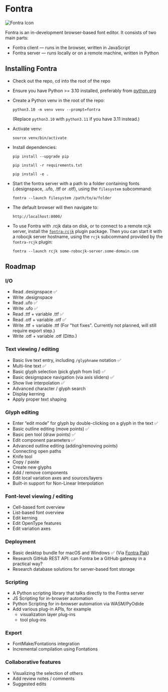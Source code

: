 # Fontra

![Fontra Icon](https://github.com/BlackFoundryCom/fontra/blob/main/fontra-icon.svg?raw=true)

Fontra is an in-development browser-based font editor. It consists of two main parts:

- Fontra client — runs in the browser, written in JavaScript
- Fontra server — runs locally or on a remote machine, written in Python

## Installing Fontra

- Check out the repo, cd into the root of the repo

- Ensure you have Python >= 3.10 installed, preferably from [python.org](https://www.python.org/downloads/)

- Create a Python venv in the root of the repo:

    `python3.10 -m venv venv --prompt=fontra`

    (Replace `python3.10` with `python3.11` if you have 3.11 instead.)

- Activate venv:

    `source venv/bin/activate`

- Install dependencies:

    `pip install --upgrade pip`

    `pip install -r requirements.txt`

    `pip install -e .`

- Start the fontra server with a path to a folder containing fonts (.designspace, .ufo, .ttf or .otf), using the `filesystem` subcommand:

    `fontra --launch filesystem /path/to/a/folder`

- The default browser will then navigate to:

    `http://localhost:8000/`

- To use Fontra with .rcjk data on disk, or to connect to a remote rcjk server, install the [`fontra-rcjk`](https://github.com/BlackFoundryCom/fontra-rcjk) plugin package. Then you can start it with a robocjk server hostname, using the `rcjk` subcommand provided by the `fontra-rcjk` plugin:

    `fontra --launch rcjk some-robocjk-server.some-domain.com`

## Roadmap

### I/O

- Read .designspace ✅
- Write .designspace
- Read .ufo ✅
- Write .ufo ✅
- Read .ttf + variable .ttf ✅
- Read .otf + variable .otf ✅
- Write .ttf + variable .ttf (For "hot fixes". Currently not planned, will still require export step.)
- Write .otf + variable .otf (Ditto.)

### Text viewing / editing

- Basic live text entry, including `/glyphname` notation ✅
- Multi-line text ✅
- Basic glyph selection (pick glyph from list) ✅
- Basic designspace navigation (via axis sliders) ✅
- Show live interpolation ✅
- Advanced character / glyph search
- Display kerning
- Apply proper text shaping

### Glyph editing

- Enter “edit mode” for glyph by double-clicking on a glyph in the text ✅
- Basic outline editing (move points) ✅
- Basic pen tool (draw points) ✅
- Edit component parameters ✅
- Advanced outline editing (adding/removing points)
- Connecting open paths
- Knife tool
- Copy / paste
- Create new glyphs
- Add / remove components
- Edit local variation axes and sources/layers
- Built-in support for Non-Linear Interpolation

### Font-level viewing / editing

- Cell-based font overview
- List-based font overview
- Edit kerning
- Edit OpenType features
- Edit variation axes

### Deployment

- Basic desktop bundle for macOS and Windows ✅ (Via [Fontra Pak](https://github.com/BlackFoundryCom/fontra-pak))
- Research GitHub REST API: can Fontra be a GitHub gateway in a practical way?
- Research database solutions for server-based font storage

### Scripting

- A Python scripting library that talks directly to the Fontra server
- JS Scripting for in-browser automation
- Python Scripting for in-browser automation via WASM/PyOdide
- Add various plug-in APIs, for example
  - visualization layer plug-ins
  - tool plug-ins

### Export

- FontMake/Fontations integration
- Incremental compilation using Fontations

### Collaborative features

- Visualizing the selection of others
- Add review notes / comments
- Suggested edits

